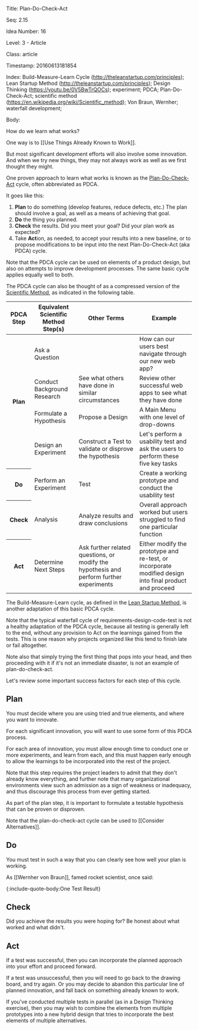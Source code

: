 Title:  Plan-Do-Check-Act

Seq:    2.15

Idea Number: 16

Level:  3 - Article

Class:  article

Timestamp: 20160613181854

Index:  Build-Measure-Learn Cycle (http://theleanstartup.com/principles); Lean Startup Method (http://theleanstartup.com/principles); Design Thinking (https://youtu.be/0V5BwTrQOCs); experiment; PDCA; Plan-Do-Check-Act; scientific method (https://en.wikipedia.org/wiki/Scientific_method); Von Braun, Wernher; waterfall development; 

Body:

How do we learn what works?

One way is to [[Use Things Already Known to Work]].

But most significant development efforts will also involve some innovation. And when we try new things, they may not always work as well as we first thought they might.

One proven approach to learn what works is known as the <a href="https://en.wikipedia.org/wiki/PDCA" class="reflink" target="ref">Plan-Do-Check-Act</a> cycle, often abbreviated as PDCA.

It goes like this:

1. **Plan** to do something (develop features, reduce defects, etc.) The plan should involve a goal, as well as a means of achieving that goal.
2. **Do** the thing you planned.
3. **Check** the results. Did you meet your goal? Did your plan work as expected?
4. Take **Act**ion, as needed, to accept your results into a new baseline, or to propose modifications to be input into the next Plan-Do-Check-Act (aka PDCA) cycle.

Note that the PDCA cycle can be used on elements of a product design, but also on attempts to improve development processes. The same basic cycle applies equally well to both.

The PDCA cycle can also be thought of as a compressed version of the <a href="https://en.wikipedia.org/wiki/Scientific_method" class="reflink" target="ref">Scientific Method</a>, as indicated in the following table.

<table class="table table-bordered table-condensed table-dense shaded">
<thead>
<tr>
<th class="shaded">PDCA Step</th>
<th class="shaded">Equivalent Scientific Method Step(s)</th>
<th class="shaded">Other Terms</th>
<th class="shaded">Example</th>
</tr>
</thead>
<tbody>
<tr>
<th class="shaded" rowspan="4">Plan</th>
<td class="shaded">Ask a Question</td>
<td class="shaded">&nbsp;</td>
<td class="shaded">How can our users best navigate through our new web app?</td>
</tr>
<tr>
<td class="shaded">Conduct Background Research</td>
<td class="shaded">See what others have done in similar circumstances</td>
<td class="shaded">Review other successful web apps to see what they have done</td>
</tr>
<tr>
<td class="shaded">Formulate a Hypothesis</td>
<td class="shaded">Propose a Design</td>
<td class="shaded">A Main Menu with one level of drop-downs</td>
</tr>
<tr>
<td class="shaded">Design an Experiment</td>
<td class="shaded">Construct a Test to validate or disprove the hypothesis</td>
<td class="shaded">Let's perform a usability test and ask the users to perform these five key tasks</td>
</tr>
<tr>
<th class="shaded">Do</th>
<td class="shaded">Perform an Experiment</td>
<td class="shaded">Test</td>
<td class="shaded">Create a working prototype and conduct the usability test</td>
</tr>
<tr>
<th class="shaded">Check</th>
<td class="shaded">Analysis</td>
<td class="shaded">Analyze results and draw conclusions</td>
<td class="shaded">Overall approach worked but users struggled to find one particular function</td>
</tr>
<tr>
<th class="shaded">Act</th>
<td class="shaded">Determine Next Steps</td>
<td class="shaded">Ask further related questions, or modify the hypothesis and perform further experiments</td>
<td class="shaded">Either modify the prototype and re-test, or incorporate modified design into final product and proceed</td>
</tr>
</tbody>
</table>

The Build-Measure-Learn cycle, as defined in the <a href="http://theleanstartup.com/principles" target="ref">Lean Startup Method</a>, is another adaptation of this basic PDCA cycle.

Note that the typical waterfall cycle of requirements-design-code-test is not a healthy adaptation of the PDCA cycle, because all testing is generally left to the end, without any provision to Act on the learnings gained from the tests. This is one reason why projects organized like this tend to finish late or fail altogether.

Note also that simply trying the first thing that pops into your head, and then proceeding with it if it's not an immediate disaster, is not an example of plan-do-check-act.

Let's review some important success factors for each step of this cycle.

## Plan

You must decide where you are using tried and true elements, and where you want to innovate.

For each significant innovation, you will want to use some form of this PDCA process.

For each area of innovation, you must allow enough time to conduct one or more experiments, and learn from each, and this must happen early enough to allow the learnings to be incorporated into the rest of the project.

Note that this step requires the project leaders to admit that they don't already know everything, and further note that many organizational environments view such an admission as a sign of weakness or inadequacy, and thus discourage this process from ever getting started.

As part of the plan step, it is important to formulate a testable hypothesis that can be proven or disproven.

Note that the plan-do-check-act cycle can be used to [[Consider Alternatives]].

## Do

You must test in such a way that you can clearly see how well your plan is working.

As [[Wernher von Braun]], famed rocket scientist, once said:

{:include-quote-body:One Test Result}

## Check

Did you achieve the results you were hoping for? Be honest about what worked and what didn't.

## Act

If a test was successful, then you can incorporate the planned approach into your effort and proceed forward.

If a test was unsuccessful, then you will need to go back to the drawing board, and try again. Or you may decide to abandon this particular line of planned innovation, and fall back on something already known to work.

If you've conducted multiple tests in parallel (as in a Design Thinking exercise), then you may wish to combine the elements from multiple prototypes into a new hybrid design that tries to incorporate the best elements of multiple alternatives.

[alternatives]: consider-alternatives.html

[reuse]: use-things-already-known-to-work.html
